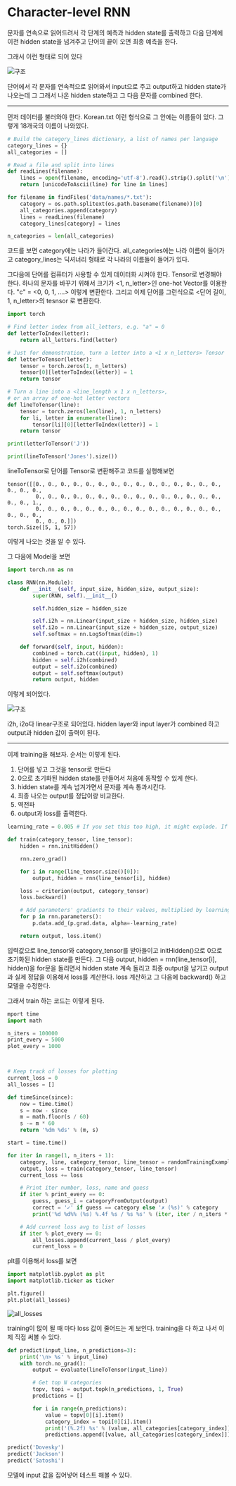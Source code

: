 # Character-level RNN

문자를 연속으로 읽어드려서 각 단계의 예측과 hidden state를 출력하고 다음 단계에 이전 hidden state을 넘겨주고 단어의 끝이 오면 최종 예측을 한다.

그래서 이런 형태로 되어 있다

![구조](https://i.imgur.com/Z2xbySO.png)

단어에서 각 문자를 연속적으로 읽어와서 input으로 주고 output하고 hidden state가 나오는데 그 그래서 나온 hidden state하고 그 다음 문자를 combined 한다. 

----
먼저 데이터를 불러와야 한다. Korean.txt 이런 형식으로 그 안에는 이름들이 있다. 그렇게 18개국의 이름이 나와있다. 

```python
# Build the category_lines dictionary, a list of names per language
category_lines = {}
all_categories = []

# Read a file and split into lines
def readLines(filename):
    lines = open(filename, encoding='utf-8').read().strip().split('\n')
    return [unicodeToAscii(line) for line in lines]

for filename in findFiles('data/names/*.txt'):
    category = os.path.splitext(os.path.basename(filename))[0]
    all_categories.append(category)
    lines = readLines(filename)
    category_lines[category] = lines

n_categories = len(all_categories)
```

코드를 보면 category에는 나라가 들어간다. all_categories에는 나라 이름이 들어가고 category_lines는 딕셔너리 형태로 각 나라의 이름들이 들어가 있다.

그다음에 단어를 컴퓨터가 사용할 수 있게 데이터화 시켜야 한다. Tensor로 변경해야 한다. 하나의 문자를 바꾸기 위해서 크기가 <1, n_letter>인 one-hot Vector를 이용한다. "c" = <0, 0, 1, ....> 이렇게 변환한다. 그리고 이제 단어를 그런식으로 <단어 길이, 1, n_letter>의 tesnsor 로 변환한다.

```python
import torch

# Find letter index from all_letters, e.g. "a" = 0
def letterToIndex(letter):
    return all_letters.find(letter)

# Just for demonstration, turn a letter into a <1 x n_letters> Tensor
def letterToTensor(letter):
    tensor = torch.zeros(1, n_letters)
    tensor[0][letterToIndex(letter)] = 1
    return tensor

# Turn a line into a <line_length x 1 x n_letters>,
# or an array of one-hot letter vectors
def lineToTensor(line):
    tensor = torch.zeros(len(line), 1, n_letters)
    for li, letter in enumerate(line):
        tensor[li][0][letterToIndex(letter)] = 1
    return tensor

print(letterToTensor('J'))

print(lineToTensor('Jones').size())
```

lineToTensor로 단어를 Tensor로 변환해주고 코드를 실행해보면

```
tensor([[0., 0., 0., 0., 0., 0., 0., 0., 0., 0., 0., 0., 0., 0., 0., 0., 0., 0.,
         0., 0., 0., 0., 0., 0., 0., 0., 0., 0., 0., 0., 0., 0., 0., 0., 0., 1.,
         0., 0., 0., 0., 0., 0., 0., 0., 0., 0., 0., 0., 0., 0., 0., 0., 0., 0.,
         0., 0., 0.]])
torch.Size([5, 1, 57])
```
이렇게 나오는 것을 알 수 있다.

그 다음에 Model을 보면

```python
import torch.nn as nn

class RNN(nn.Module):
    def __init__(self, input_size, hidden_size, output_size):
        super(RNN, self).__init__()

        self.hidden_size = hidden_size

        self.i2h = nn.Linear(input_size + hidden_size, hidden_size)
        self.i2o = nn.Linear(input_size + hidden_size, output_size)
        self.softmax = nn.LogSoftmax(dim=1)

    def forward(self, input, hidden):
        combined = torch.cat((input, hidden), 1)
        hidden = self.i2h(combined)
        output = self.i2o(combined)
        output = self.softmax(output)
        return output, hidden
```

이렇게 되어있다. 

![구조](https://i.imgur.com/Z2xbySO.png)

i2h, i2o다 linear구조로 되어있다. hidden layer와 input layer가 combined 하고 output과 hidden 값이 출력이 된다.

----
이제 training을 해보자. 순서는 이렇게 된다.

1. 단어를 넣고 그것을 tensor로 만든다
2. 0으로 초기화된 hidden state를 만들어서 처음에 동작할 수 있게 한다.
3. hidden state를 계속 넘겨가면서 문자를 계속 통과시킨다. 
4. 최종 나오는 output를 정답이랑 비교한다.
5. 역전파
6. output과 loss를 출력한다.

```python
learning_rate = 0.005 # If you set this too high, it might explode. If too low, it might not learn

def train(category_tensor, line_tensor):
    hidden = rnn.initHidden()

    rnn.zero_grad()

    for i in range(line_tensor.size()[0]):
        output, hidden = rnn(line_tensor[i], hidden)

    loss = criterion(output, category_tensor)
    loss.backward()

    # Add parameters' gradients to their values, multiplied by learning rate
    for p in rnn.parameters():
        p.data.add_(p.grad.data, alpha=-learning_rate)

    return output, loss.item()
```
입력값으로 line_tensor와 category_tensor를 받아들이고 initHidden()으로 0으로 초기화된 hidden state를 만든다. 그 다음 output, hidden = rnn(line_tensor[i], hidden)을 for문을 돌리면서 hidden state 계속 돌리고 최종 output을 남기고 output과 실제 정답을 이용해서 loss를 계산한다. loss 계산하고 그 다음에 backward() 하고 모델을 수정한다.

그래서 train 하는 코드는 이렇게 된다.

```python
mport time
import math

n_iters = 100000
print_every = 5000
plot_every = 1000



# Keep track of losses for plotting
current_loss = 0
all_losses = []

def timeSince(since):
    now = time.time()
    s = now - since
    m = math.floor(s / 60)
    s -= m * 60
    return '%dm %ds' % (m, s)

start = time.time()

for iter in range(1, n_iters + 1):
    category, line, category_tensor, line_tensor = randomTrainingExample()
    output, loss = train(category_tensor, line_tensor)
    current_loss += loss

    # Print iter number, loss, name and guess
    if iter % print_every == 0:
        guess, guess_i = categoryFromOutput(output)
        correct = '✓' if guess == category else '✗ (%s)' % category
        print('%d %d%% (%s) %.4f %s / %s %s' % (iter, iter / n_iters * 100, timeSince(start), loss, line, guess, correct))

    # Add current loss avg to list of losses
    if iter % plot_every == 0:
        all_losses.append(current_loss / plot_every)
        current_loss = 0
```

plt를 이용해서 loss를 보면

``` python
import matplotlib.pyplot as plt
import matplotlib.ticker as ticker

plt.figure()
plt.plot(all_losses)
```

![all_losses](https://pytorch.org/tutorials/_images/sphx_glr_char_rnn_classification_tutorial_001.png)

training이 많이 될 때 마다 loss 값이 줄어드는 게 보인다. training을 다 하고 나서 이제 직접 써볼 수 있다.

```python
def predict(input_line, n_predictions=3):
    print('\n> %s' % input_line)
    with torch.no_grad():
        output = evaluate(lineToTensor(input_line))

        # Get top N categories
        topv, topi = output.topk(n_predictions, 1, True)
        predictions = []

        for i in range(n_predictions):
            value = topv[0][i].item()
            category_index = topi[0][i].item()
            print('(%.2f) %s' % (value, all_categories[category_index]))
            predictions.append([value, all_categories[category_index]])

predict('Dovesky')
predict('Jackson')
predict('Satoshi')
```

모델에 input 값을 집어넣어 테스트 해볼 수 있다.